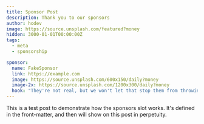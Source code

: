 ```yaml
---
title: Sponsor Post
description: Thank you to our sponsors
author: hodev
image: https://source.unsplash.com/featured?money
hidden: 3000-01-01T00:00:00Z
tags:
  - meta
  - sponsorship

sponsor:
  name: FakeSponsor
  link: https://example.com
  image: https://source.unsplash.com/600x150/daily?money
  image-2x: https://source.unsplash.com/1200x300/daily?money
  hook: "They're not real, but we won't let that stop them from throwing money at us."
---
```


This is a test post to demonstrate how the sponsors slot works. It's defined in the front-matter, and then will show on this post in perpetuity.
